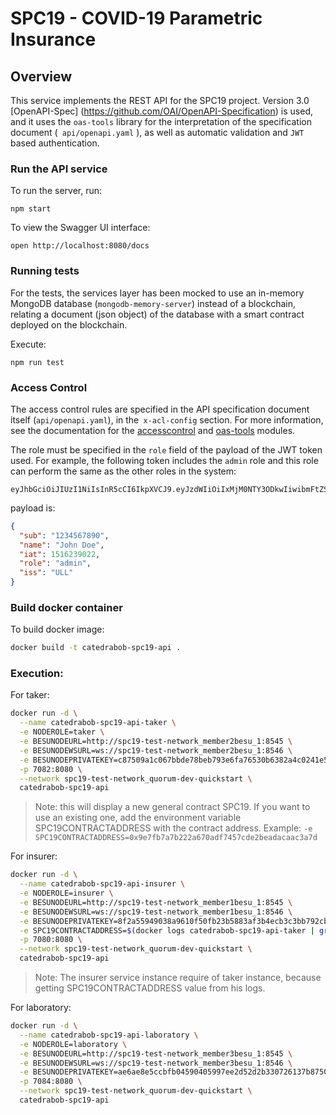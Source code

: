 # SPC19 - COVID-19 Parametric Insurance

## Overview
This service implements the REST API for the SPC19 project. Version 3.0 [OpenAPI-Spec] (https://github.com/OAI/OpenAPI-Specification) is used, and it uses the `oas-tools` library for the interpretation of the specification document (` api/openapi.yaml` ), as well as automatic validation and `JWT` based authentication.

### Run the API service

To run the server, run:

```
npm start
```

To view the Swagger UI interface:

```
open http://localhost:8080/docs
```

### Running tests

For the tests, the services layer has been mocked to use an in-memory MongoDB database (`mongodb-memory-server`) instead of a blockchain, relating a document (json object) of the database with a smart contract deployed on the blockchain.

Execute:

```
npm run test
```

### Access Control

The access control rules are specified in the API specification document itself (`api/openapi.yaml`), in the` x-acl-config` section. For more information, see the documentation for the [accesscontrol](https://www.npmjs.com/package/accesscontrol) and [oas-tools](https://www.npmjs.com/package/oas-tools#3-oasauth) modules.

The role must be specified in the `role` field of the payload of the JWT token used. For example, the following token includes the `admin` role and this role can perform the same as the other roles in the system:

```jwt
eyJhbGciOiJIUzI1NiIsInR5cCI6IkpXVCJ9.eyJzdWIiOiIxMjM0NTY3ODkwIiwibmFtZSI6IkpvaG4gRG9lIiwiaWF0IjoxNTE2MjM5MDIyLCJyb2xlIjoiYWRtaW4iLCJpc3MiOiJVTEwifQ.OiehqHgx47KQqybnFhi3lFqooeFU4b_hfub_f5XcH6A
```

payload is:

```json
{
  "sub": "1234567890",
  "name": "John Doe",
  "iat": 1516239022,
  "role": "admin",
  "iss": "ULL"
}
```

### Build docker container

To build docker image:

```sh
docker build -t catedrabob-spc19-api .
```

### Execution:

For taker:

```sh
docker run -d \
  --name catedrabob-spc19-api-taker \
  -e NODEROLE=taker \
  -e BESUNODEURL=http://spc19-test-network_member2besu_1:8545 \
  -e BESUNODEWSURL=ws://spc19-test-network_member2besu_1:8546 \
  -e BESUNODEPRIVATEKEY=c87509a1c067bbde78beb793e6fa76530b6382a4c0241e5e4a9ec0a0f44dc0d3 \
  -p 7082:8080 \
  --network spc19-test-network_quorum-dev-quickstart \
  catedrabob-spc19-api
```

> Note: this will display a new general contract SPC19. If you want to use an existing one, add the environment variable SPC19CONTRACTADDRESS with the contract address. Example: `-e SPC19CONTRACTADDRESS=0x9e7fb7a7b222a670adf7457cde2beadacaac3a7d`

For insurer:

```sh
docker run -d \
  --name catedrabob-spc19-api-insurer \
  -e NODEROLE=insurer \
  -e BESUNODEURL=http://spc19-test-network_member1besu_1:8545 \
  -e BESUNODEWSURL=ws://spc19-test-network_member1besu_1:8546 \
  -e BESUNODEPRIVATEKEY=8f2a55949038a9610f50fb23b5883af3b4ecb3c3bb792cbcefbd1542c692be63 \
  -e SPC19CONTRACTADDRESS=$(docker logs catedrabob-spc19-api-taker | grep "SPC19CONTRACTADDRESS" | sed 's/.*SPC19CONTRACTADDRESS=\(.*\)/\1/') \
  -p 7080:8080 \
  --network spc19-test-network_quorum-dev-quickstart \
  catedrabob-spc19-api
```
> Note: The insurer service instance require of taker instance, because getting SPC19CONTRACTADDRESS value from his logs.

For laboratory:

```sh
docker run -d \
  --name catedrabob-spc19-api-laboratory \
  -e NODEROLE=laboratory \
  -e BESUNODEURL=http://spc19-test-network_member3besu_1:8545 \
  -e BESUNODEWSURL=ws://spc19-test-network_member3besu_1:8546 \
  -e BESUNODEPRIVATEKEY=ae6ae8e5ccbfb04590405997ee2d52d2b330726137b875053c36d94e974d162f \
  -p 7084:8080 \
  --network spc19-test-network_quorum-dev-quickstart \
  catedrabob-spc19-api
```